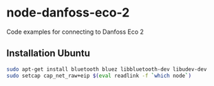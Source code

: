 # node-danfoss-eco-2
Code examples for connecting to Danfoss Eco 2

## Installation Ubuntu

``` bash
sudo apt-get install bluetooth bluez libbluetooth-dev libudev-dev
sudo setcap cap_net_raw+eip $(eval readlink -f `which node`)
```